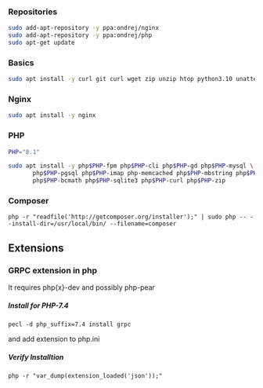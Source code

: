 ### Repositories
```bash
sudo add-apt-repository -y ppa:ondrej/nginx
sudo add-apt-repository -y ppa:ondrej/php
sudo apt-get update
```


### Basics

```bash
sudo apt install -y curl git curl wget zip unzip htop python3.10 unattended-upgrades
```

### Nginx
```bash
sudo apt install -y nginx
```
### PHP

```bash
PHP="8.1"

sudo apt install -y php$PHP-fpm php$PHP-cli php$PHP-gd php$PHP-mysql \
       php$PHP-pgsql php$PHP-imap php-memcached php$PHP-mbstring php$PHP-xml php$PHP-curl \
       php$PHP-bcmath php$PHP-sqlite3 php$PHP-curl php$PHP-zip
```

### Composer

```
php -r "readfile('http://getcomposer.org/installer');" | sudo php -- --install-dir=/usr/local/bin/ --filename=composer
```


## Extensions

### GRPC extension in php
It requires php{x}-dev and possibly php-pear

##### Install for PHP-7.4
```
pecl -d php_suffix=7.4 install grpc
```

and add extension to php.ini

##### Verify Installtion
```
php -r "var_dump(extension_loaded('json'));"
```
